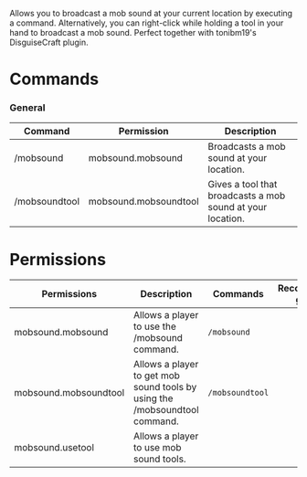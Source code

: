 Allows you to broadcast a mob sound at your current location by executing a command. Alternatively, you can right-click while holding a tool in your hand to broadcast a mob sound. Perfect together with tonibm19's DisguiseCraft plugin.

# Commands

### General
| Command | Permission | Description |
| ------- | ---------- | ----------- |
|/mobsound | mobsound.mobsound | Broadcasts a mob sound at your location.|
|/mobsoundtool | mobsound.mobsoundtool | Gives a tool that broadcasts a mob sound at your location.|



# Permissions
| Permissions | Description | Commands | Recommended groups |
| ----------- | ----------- | -------- | ------------------ |
| mobsound.mobsound | Allows a player to use the /mobsound command. | `/mobsound` |  |
| mobsound.mobsoundtool | Allows a player to get mob sound tools by using the /mobsoundtool command. | `/mobsoundtool` |  |
| mobsound.usetool | Allows a player to use mob sound tools. |  |  |
